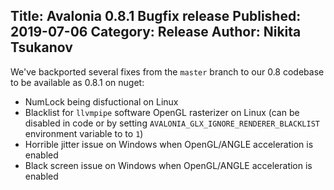 Title: Avalonia 0.8.1 Bugfix release
Published: 2019-07-06
Category: Release
Author: Nikita Tsukanov
---

We've backported several fixes from the `master` branch to our 0.8 codebase to be available as 0.8.1 on nuget:

- NumLock being disfuctional on Linux
- Blacklist for `llvmpipe` software OpenGL rasterizer on Linux (can be disabled in code or by setting `AVALONIA_GLX_IGNORE_RENDERER_BLACKLIST` environment variable to to `1`)
- Horrible jitter issue on Windows when OpenGL/ANGLE acceleration is enabled
- Black screen issue on Windows when OpenGL/ANGLE acceleration is enabled
